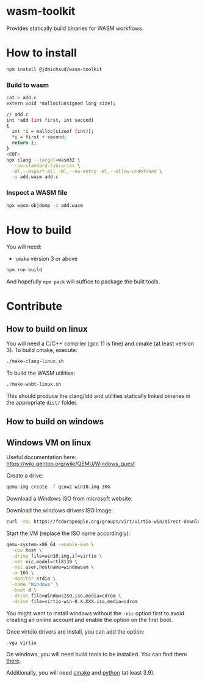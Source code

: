 # wasm-toolkit

Provides statically build binaries for WASM workflows.

# How to install

```bash
npm install @jdmichaud/wasm-toolkit
```

### Build to wasm

```bash
cat > add.c
extern void *malloc(unsigned long size);

// add.c
int *add (int first, int second)
{
  int *i = malloc(sizeof (int));
  *i = first + second;
  return i;
}
<EOF>
npx clang --target=wasm32 \
  --no-standard-libraries \
  -Wl,--export-all -Wl,--no-entry -Wl,--allow-undefined \
  -o add.wasm add.c
```

### Inspect a WASM file

```bash
npx wasm-objdump -x add.wasm
```

# How to build

You will need:
- `cmake` version 3 or above

```bash
npm run build
```

And hopefully `npm pack` will suffice to package the built tools.

# Contribute

## How to build on linux

You will need a C/C++ compiler (gcc 11 is fine) and cmake (at least version 3).
To build cmake, execute:
```bash
./make-clang-linux.sh
```

To build the WASM utilities:
```bash
./make-wabt-linux.sh
```

This should produce the clang/ldd and utilities statically linked binaries in
the appropriate `dist/` folder.

## How to build on windows

## Windows VM on linux

Useful documentation here: https://wiki.gentoo.org/wiki/QEMU/Windows_guest

Create a drive:
```bash
qemu-img create -f qcow2 win10.img 30G
```

Download a Windows ISO from microsoft website.

Download the windows drivers ISO image:
```bash
curl -sOL https://fedorapeople.org/groups/virt/virtio-win/direct-downloads/stable-virtio/virtio-win.iso
```

Start the VM (replace the ISO name accordingly):
```bash
qemu-system-x86_64 -enable-kvm \
  -cpu host \
  -drive file=win10.img,if=virtio \
  -net nic,model=rtl8139 \
  -net user,hostname=windowsvm \
  -m 16G \
  -monitor stdio \
  -name "Windows" \
  -boot d \
  -drive file=WindowsISO.iso,media=cdrom \
  -drive file=virtio-win-0.X.XXX.iso,media=cdrom
```

You might want to install windows without the `-nic` option first to avoid
creating an online account and enable the option on the first boot.

Once virtdio drivers are install, you can add the option:
```bash
-vga virtio
```

On windows, you will need build tools to be installed. You can find them
[there](https://visualstudio.microsoft.com/downloads/).

Additionally, you will need [cmake](https://cmake.org/download/) and
[python](https://github.com/winpython/winpython/releases/tag/4.7.20220709final)
(at least 3.9).

